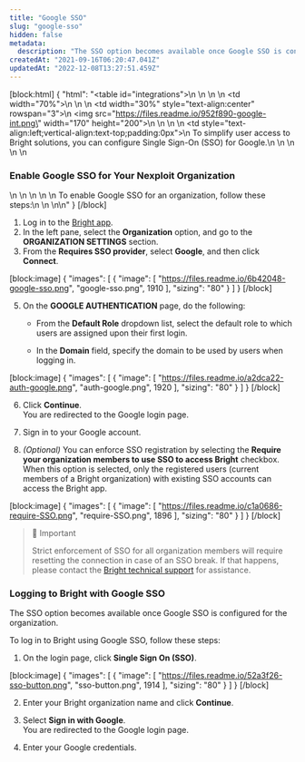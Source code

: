 ```yaml
---
title: "Google SSO"
slug: "google-sso"
hidden: false
metadata: 
  description: "The SSO option becomes available once Google SSO is configured for the organization"
createdAt: "2021-09-16T06:20:47.041Z"
updatedAt: "2022-12-08T13:27:51.459Z"
---
```

[block:html]
{
  "html": "<table id=\"integrations\">\n  <style>\n #integrations {\n    border-collapse: separate;\n    width: 100%;\n    display: block;\n    display: table;\n  }\n #integrations td,\n  th {\n    border: 0px solid #ddd;\n    padding-left: 0px;\n    background-color: #FFFFFF;\n  }\n  </style>\n  <body>\n  <tr>\n    <td width=\"70%\">\n      \n    </td>\n    <td width=\"30%\" style=\"text-align:center\" rowspan=\"3\">\n      <img src=\"https://files.readme.io/952f890-google-int.png\" width=\"170\" height=\"200\"></img>\n    </td>\n  </tr>\n  <tr>\n    <td style=\"text-align:left;vertical-align:text-top;padding:0px\">\n      To simplify user access to Bright solutions, you can configure Single Sign-On (SSO) for Google.\n    </td>\n  </tr>\n  <tr>\n  <td>\n  <h3>Enable Google SSO for Your Nexploit Organization</h3>\n  </td>\n  </tr>\n  <tr>\n  <td>\n  To enable Google SSO for an organization, follow these steps:\n  </td>\n  </tr>\n</table>\n</body>"
}
[/block]



1. Log in to the [Bright app](https://app.brightsec.com).
2. In the left pane, select the **Organization** option, and go to the **ORGANIZATION SETTINGS** section.
3. From the **Requires SSO provider**, select **Google**, and then click **Connect**.

[block:image]
{
  "images": [
    {
      "image": [
        "https://files.readme.io/6b42048-google-sso.png",
        "google-sso.png",
        1910
      ],
      "sizing": "80"
    }
  ]
}
[/block]



5. On the **GOOGLE AUTHENTICATION** page, do the following:

   - From the **Default Role** dropdown list, select the default role to which users are assigned upon their first login.

   - In the **Domain** field, specify the domain to be used by users when logging in.

[block:image]
{
  "images": [
    {
      "image": [
        "https://files.readme.io/a2dca22-auth-google.png",
        "auth-google.png",
        1920
      ],
      "sizing": "80"
    }
  ]
}
[/block]



6. Click **Continue**.  
   You are redirected to the Google login page. 

7. Sign in to your Google account.

8. _(Optional)_ You can enforce SSO registration by selecting the **Require your organization members to use SSO to access Bright** checkbox. When this option is selected, only the registered users (current members of a Bright organization) with existing SSO accounts can access the Bright app.

[block:image]
{
  "images": [
    {
      "image": [
        "https://files.readme.io/c1a0686-require-SSO.png",
        "require-SSO.png",
        1896
      ],
      "sizing": "80"
    }
  ]
}
[/block]



> 🚧 Important
> 
> Strict enforcement of SSO for all organization members will require resetting the connection in case of an SSO break. If that happens, please contact the [Bright technical support](mailto:support@brightsec.com) for assistance.

### Logging to Bright with Google SSO

The SSO option becomes available once Google SSO is configured for the organization.

To log in to Bright using Google SSO, follow these steps:

1. On the login page, click **Single Sign On (SSO)**.

[block:image]
{
  "images": [
    {
      "image": [
        "https://files.readme.io/52a3f26-sso-button.png",
        "sso-button.png",
        1914
      ],
      "sizing": "80"
    }
  ]
}
[/block]



2. Enter your Bright organization name and click **Continue**.

3. Select **Sign in with Google**.  
   You are redirected to the Google login page.

4. Enter your Google credentials.